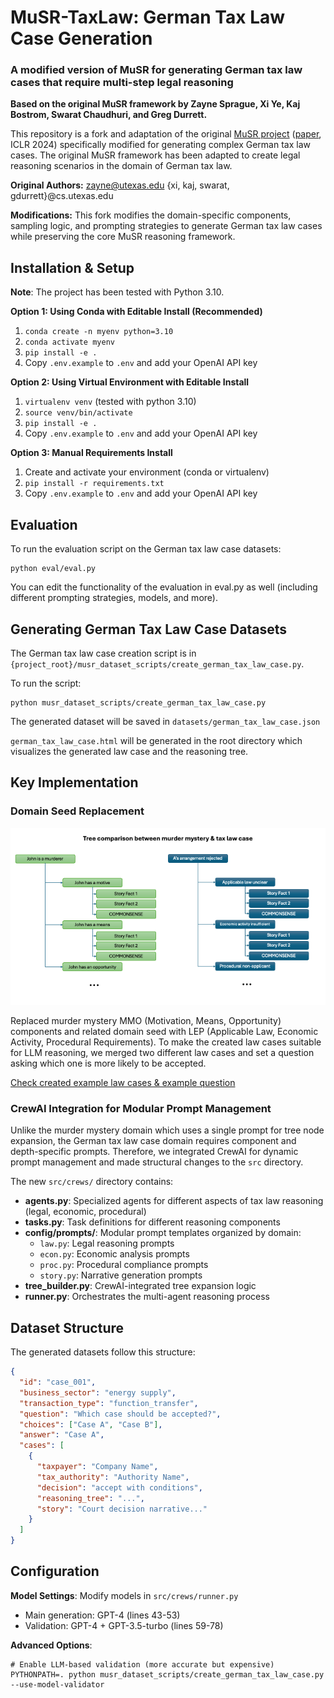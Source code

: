 # MuSR-TaxLaw: German Tax Law Case Generation

### A modified version of MuSR for generating German tax law cases that require multi-step legal reasoning

**Based on the original MuSR framework by Zayne Sprague, Xi Ye, Kaj Bostrom, Swarat Chaudhuri, and Greg Durrett.**

This repository is a fork and adaptation of the original [MuSR project](https://zayne-sprague.github.io/MuSR/) ([paper](https://arxiv.org/abs/2310.16049), ICLR 2024) specifically modified for generating complex German tax law cases. The original MuSR framework has been adapted to create legal reasoning scenarios in the domain of German tax law.

**Original Authors:** zayne@utexas.edu {xi, kaj, swarat, gdurrett}@cs.utexas.edu

**Modifications:** This fork modifies the domain-specific components, sampling logic, and prompting strategies to generate German tax law cases while preserving the core MuSR reasoning framework.

## Installation & Setup

**Note**: The project has been tested with Python 3.10.

**Option 1: Using Conda with Editable Install (Recommended)**
1. `conda create -n myenv python=3.10`
2. `conda activate myenv`
3. `pip install -e .`
4. Copy `.env.example` to `.env` and add your OpenAI API key

**Option 2: Using Virtual Environment with Editable Install**
1. `virtualenv venv` (tested with python 3.10)
2. `source venv/bin/activate`
3. `pip install -e .`
4. Copy `.env.example` to `.env` and add your OpenAI API key

**Option 3: Manual Requirements Install**
1. Create and activate your environment (conda or virtualenv)
2. `pip install -r requirements.txt`
3. Copy `.env.example` to `.env` and add your OpenAI API key


## Evaluation

To run the evaluation script on the German tax law case datasets:
```shell
python eval/eval.py
```

You can edit the functionality of the evaluation in eval.py as well (including different prompting strategies, models, and more).

## Generating German Tax Law Case Datasets

The German tax law case creation script is in `{project_root}/musr_dataset_scripts/create_german_tax_law_case.py`.

To run the script:

```shell
python musr_dataset_scripts/create_german_tax_law_case.py
```
The generated dataset will be saved in `datasets/german_tax_law_case.json`

`german_tax_law_case.html` will be generated in the root directory which visualizes the generated law case and the reasoning tree. 

## Key Implementation

### Domain Seed Replacement

<p align="center">
  <img src="./assets/tree_comparison.png" alt="Tree Comparison between Murder Mystery & Tax Law Case" width="1000"/>
</p>

Replaced murder mystery MMO (Motivation, Means, Opportunity) components and related domain seed with LEP (Applicable Law, Economic Activity, Procedural Requirements).
To make the created law cases suitable for LLM reasoning, we merged two different law cases and set a question asking which one is more likely to be accepted. 

[Check created example law cases & example question](https://whitetrafficlight.github.io/MuSR_TaxLaw/)

### CrewAI Integration for Modular Prompt Management

Unlike the murder mystery domain which uses a single prompt for tree node expansion, the German tax law case domain requires component and depth-specific prompts. Therefore, we integrated CrewAI for dynamic prompt management and made structural changes to the `src` directory.

The new `src/crews/` directory contains:
- **agents.py**: Specialized agents for different aspects of tax law reasoning (legal, economic, procedural)
- **tasks.py**: Task definitions for different reasoning components
- **config/prompts/**: Modular prompt templates organized by domain:
  - `law.py`: Legal reasoning prompts
  - `econ.py`: Economic analysis prompts  
  - `proc.py`: Procedural compliance prompts
  - `story.py`: Narrative generation prompts
- **tree_builder.py**: CrewAI-integrated tree expansion logic
- **runner.py**: Orchestrates the multi-agent reasoning process

## Dataset Structure

The generated datasets follow this structure:
```json
{
  "id": "case_001",
  "business_sector": "energy supply",
  "transaction_type": "function_transfer", 
  "question": "Which case should be accepted?",
  "choices": ["Case A", "Case B"],
  "answer": "Case A",
  "cases": [
    {
      "taxpayer": "Company Name",
      "tax_authority": "Authority Name", 
      "decision": "accept with conditions",
      "reasoning_tree": "...",
      "story": "Court decision narrative..."
    }
  ]
}
```

## Configuration

**Model Settings**: Modify models in `src/crews/runner.py`
- Main generation: GPT-4 (lines 43-53)
- Validation: GPT-4 + GPT-3.5-turbo (lines 59-78)

**Advanced Options**:
```shell
# Enable LLM-based validation (more accurate but expensive)
PYTHONPATH=. python musr_dataset_scripts/create_german_tax_law_case.py --use-model-validator
```





